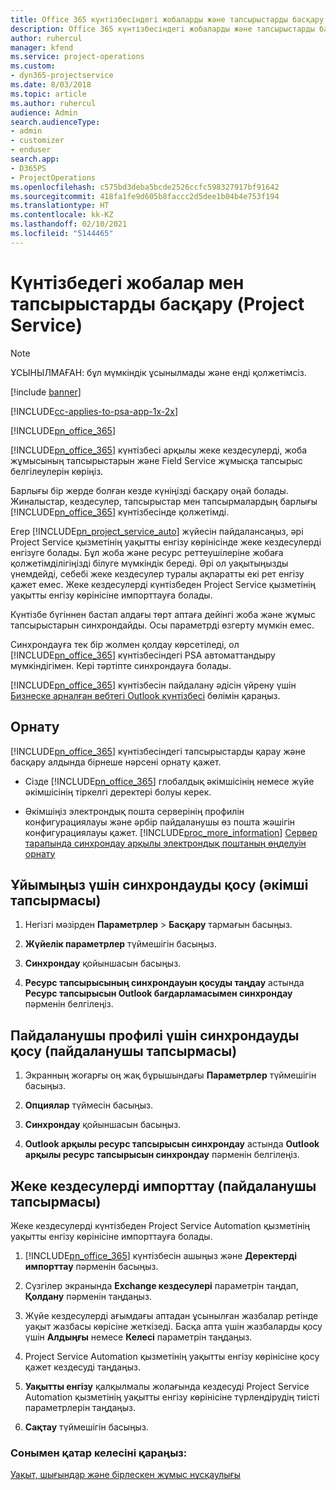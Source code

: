 ```yaml
---
title: Office 365 күнтізбесіндегі жобаларды және тапсырыстарды басқару
description: Office 365 күнтізбесіндегі жобаларды және тапсырыстарды басқару жолы
author: ruhercul
manager: kfend
ms.service: project-operations
ms.custom:
- dyn365-projectservice
ms.date: 8/03/2018
ms.topic: article
ms.author: ruhercul
audience: Admin
search.audienceType:
- admin
- customizer
- enduser
search.app:
- D365PS
- ProjectOperations
ms.openlocfilehash: c575bd3deba5bcde2526ccfc598327917bf91642
ms.sourcegitcommit: 418fa1fe9d605b8faccc2d5dee1b04b4e753f194
ms.translationtype: HT
ms.contentlocale: kk-KZ
ms.lasthandoff: 02/10/2021
ms.locfileid: "5144465"
---
```

# <a name="manage-projects-and-bookings-in-your-calendar-project-service"></a>Күнтізбедегі жобалар мен тапсырыстарды басқару (Project Service)

> [!Note]
> ҰСЫНЫЛМАҒАН: бұл мүмкіндік ұсынылмады және енді қолжетімсіз.

[!include [banner](../includes/psa-now-project-operations.md)]

[!INCLUDE[cc-applies-to-psa-app-1x-2x](../includes/cc-applies-to-psa-app-1x-2x.md)]

[!INCLUDE[pn_office_365](../includes/pn-office-365.md)] 

[!INCLUDE[pn_office_365](../includes/pn-office-365.md)] күнтізбесі арқылы жеке кездесулерді, жоба жұмысының тапсырыстарын және Field Service жұмысқа тапсырыс белгілеулерін көріңіз.  
  
 Барлығы бір жерде болған кезде күніңізді басқару оңай болады. Жиналыстар, кездесулер, тапсырыстар мен тапсырмалардың барлығы [!INCLUDE[pn_office_365](../includes/pn-office-365.md)] күнтізбесінде қолжетімді.  
  
 Егер [!INCLUDE[pn_project_service_auto](../includes/pn-project-service-auto.md)] жүйесін пайдалансаңыз, әрі Project Service қызметінің уақытты енгізу көрінісінде жеке кездесулерді енгізуге болады. Бұл жоба және ресурс реттеушілеріне жобаға қолжетімділігіңізді білуге мүмкіндік береді. Әрі ол уақытыңызды үнемдейді, себебі жеке кездесулер туралы ақпаратты екі рет енгізу қажет емес. Жеке кездесулерді күнтізбеден Project Service қызметінің уақытты енгізу көрінісіне импорттауға болады.  
  
 Күнтізбе бүгіннен бастап алдағы төрт аптаға дейінгі жоба және жұмыс тапсырыстарын синхрондайды. Осы параметрді өзгерту мүмкін емес.  
  
 Синхрондауға тек бір жолмен қолдау көрсетіледі, ол [!INCLUDE[pn_office_365](../includes/pn-office-365.md)] күнтізбесіндегі PSA автоматтандыру мүмкіндігімен. Кері тәртіпте синхрондауға болады. 
  
 [!INCLUDE[pn_office_365](../includes/pn-office-365.md)] күнтізбесін пайдалану әдісін үйрену үшін [Бизнеске арналған вебтегі Outlook күнтізбесі](https://support.office.com/article/Calendar-in-Outlook-on-the-web-for-business-5219c457-d1fe-4c2f-9032-1a816b88e936) бөлімін қараңыз.  
  
## <a name="setup"></a>Орнату  
 [!INCLUDE[pn_office_365](../includes/pn-office-365.md)] күнтізбесіндегі тапсырыстарды қарау және басқару алдында бірнеше нәрсені орнату қажет.  
  
- Сізде [!INCLUDE[pn_office_365](../includes/pn-office-365.md)] глобалдық әкімшісінің немесе жүйе әкімшісінің тіркелгі деректері болуы керек.  
  
- Әкімшіңіз электрондық пошта серверінің профилін конфигурациялауы және әрбір пайдаланушы өз пошта жәшігін конфигурациялауы қажет. [!INCLUDE[proc_more_information](../includes/proc-more-information.md)] [Сервер тарапында синхрондау арқылы электрондық поштаның өңделуін орнату](https://docs.microsoft.com/dynamics365/customerengagement/on-premises/admin/set-up-server-side-synchronization-of-email-appointments-contacts-and-tasks)  
  
## <a name="turn-on-synchronization-for-your-organization-admin-task"></a>Ұйымыңыз үшін синхрондауды қосу (әкімші тапсырмасы)  
  
1.  Негізгі мәзірден **Параметрлер** > **Басқару** тармағын басыңыз.  
  
2.  **Жүйелік параметрлер** түймешігін басыңыз.  
  
3.  **Синхрондау** қойыншасын басыңыз.  
  
4.  **Ресурс тапсырысының синхрондауын қосуды таңдау** астында **Ресурс тапсырысын Outlook бағдарламасымен синхрондау** пәрменін белгілеңіз.  
  
## <a name="turn-on-synchronization-for-your-user-profile-user-task"></a>Пайдаланушы профилі үшін синхрондауды қосу (пайдаланушы тапсырмасы)  
  
1.  Экранның жоғарғы оң жақ бұрышындағы **Параметрлер** түймешігін басыңыз.  
  
2.  **Опциялар** түймесін басыңыз.  
  
3.  **Синхрондау** қойыншасын басыңыз.  
  
4.  **Outlook арқылы ресурс тапсырысын синхрондау** астында **Outlook арқылы ресурс тапсырысын синхрондау** пәрменін белгілеңіз.  
  
## <a name="import-your-personal-appointments-user-task"></a>Жеке кездесулерді импорттау (пайдаланушы тапсырмасы)  
 Жеке кездесулерді күнтізбеден Project Service Automation қызметінің уақытты енгізу көрінісіне импорттауға болады.  
  
1. [!INCLUDE[pn_office_365](../includes/pn-office-365.md)] күнтізбесін ашыңыз және **Деректерді импорттау** пәрменін басыңыз.  
  
2. Сүзгілер экранында **Exchange кездесулері** параметрін таңдап, **Қолдану** пәрменін таңдаңыз.  
  
3. Жүйе кездесулерді ағымдағы аптадан ұсынылған жазбалар ретінде уақыт жазбасы көрісіне жеткізеді. Басқа апта үшін жазбаларды қосу үшін **Алдыңғы** немесе **Келесі** параметрін таңдаңыз.  
  
4. Project Service Automation қызметінің уақытты енгізу көрінісіне қосу қажет кездесуді таңдаңыз.  
  
5. **Уақытты енгізу** қалқылмалы жолағында кездесуді Project Service Automation қызметінің уақытты енгізу көрінісіне түрлендірудің тиісті параметрлерін таңдаңыз.  
  
6. **Сақтау** түймешігін басыңыз.  
  
### <a name="see-also"></a>Сонымен қатар келесіні қараңыз:  
 [Уақыт, шығындар және бірлескен жұмыс нұсқаулығы](../psa/time-expense-collaboration-guide.md)
